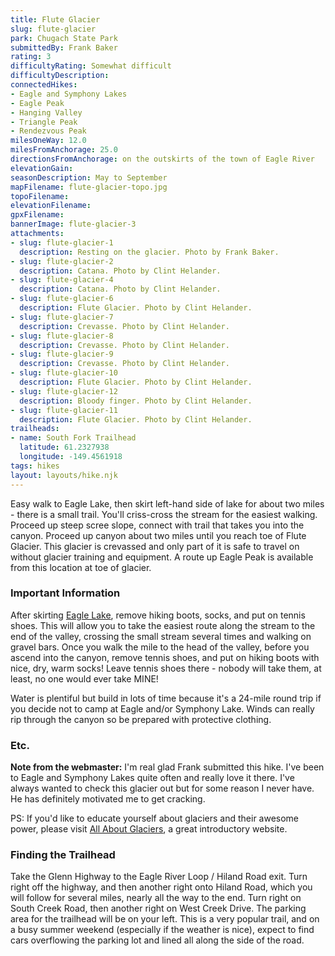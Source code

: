 ```yaml
---
title: Flute Glacier
slug: flute-glacier
park: Chugach State Park
submittedBy: Frank Baker
rating: 3
difficultyRating: Somewhat difficult
difficultyDescription: 
connectedHikes:
- Eagle and Symphony Lakes
- Eagle Peak
- Hanging Valley
- Triangle Peak
- Rendezvous Peak
milesOneWay: 12.0
milesFromAnchorage: 25.0
directionsFromAnchorage: on the outskirts of the town of Eagle River
elevationGain: 
seasonDescription: May to September
mapFilename: flute-glacier-topo.jpg
topoFilename: 
elevationFilename: 
gpxFilename: 
bannerImage: flute-glacier-3
attachments:
- slug: flute-glacier-1
  description: Resting on the glacier. Photo by Frank Baker.
- slug: flute-glacier-2
  description: Catana. Photo by Clint Helander.
- slug: flute-glacier-4
  description: Catana. Photo by Clint Helander.
- slug: flute-glacier-6
  description: Flute Glacier. Photo by Clint Helander.
- slug: flute-glacier-7
  description: Crevasse. Photo by Clint Helander.
- slug: flute-glacier-8
  description: Crevasse. Photo by Clint Helander.
- slug: flute-glacier-9
  description: Crevasse. Photo by Clint Helander.
- slug: flute-glacier-10
  description: Flute Glacier. Photo by Clint Helander.
- slug: flute-glacier-12
  description: Bloody finger. Photo by Clint Helander.
- slug: flute-glacier-11
  description: Flute Glacier. Photo by Clint Helander.
trailheads:
- name: South Fork Trailhead
  latitude: 61.2327938
  longitude: -149.4561918
tags: hikes
layout: layouts/hike.njk
---
```

Easy walk to Eagle Lake, then skirt left-hand side of lake for about two miles - there is a small trail. You'll criss-cross the stream for the easiest walking. Proceed up steep scree slope, connect with trail that takes you into the canyon. Proceed up canyon about two miles until you reach toe of Flute Glacier. This glacier is crevassed and only part of it is safe to travel on without glacier training and equipment. A route up Eagle Peak is available from this location at toe of glacier.

### Important Information

After skirting [Eagle Lake](http://alaskahikesearch.com/hikes/eagle-and-symphony-lakes/ "Eagle and Symphony Lakes"), remove hiking boots, socks, and put on tennis shoes. This will allow you to take the easiest route along the stream to the end of the valley, crossing the small stream several times and walking on gravel bars. Once you walk the mile to the head of the valley, before you ascend into the canyon, remove tennis shoes, and put on hiking boots with nice, dry, warm socks! Leave tennis shoes there - nobody will take them, at least, no one would ever take MINE!

Water is plentiful but build in lots of time because it's a 24-mile round trip if you decide not to camp at Eagle and/or Symphony Lake. Winds can really rip through the canyon so be prepared with protective clothing.

### Etc.

**Note from the webmaster:** I'm real glad Frank submitted this hike. I've been to Eagle and Symphony Lakes quite often and really love it there. I've always wanted to check this glacier out but for some reason I never have. He has definitely motivated me to get cracking.

PS: If you'd like to educate yourself about glaciers and their awesome power, please visit [All About Glaciers](http://nsidc.org/glaciers/), a great introductory website.

### Finding the Trailhead

Take the Glenn Highway to the Eagle River Loop / Hiland Road exit. Turn right off the highway, and then another right onto Hiland Road, which you will follow for several miles, nearly all the way to the end. Turn right on South Creek Road, then another right on West Creek Drive. The parking area for the trailhead will be on your left. This is a very popular trail, and on a busy summer weekend (especially if the weather is nice), expect to find cars overflowing the parking lot and lined all along the side of the road.